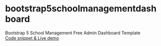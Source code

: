 # bootstrap5schoolmanagementdashboard
Bootstrap 5 School Management Free Admin Dashboard Template <br>
[Code snippet & Live demo
](https://therichpost.com/bootstrap-5-school-management-free-admin-dashboard-template-therichpost/)
